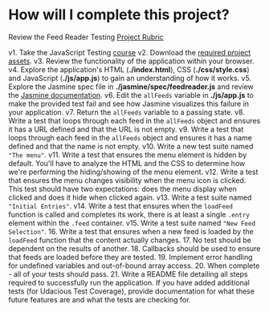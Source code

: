 # How will I complete this project?

Review the Feed Reader Testing [Project Rubric](https://review.udacity.com/#!/projects/3442558598/rubric)

v1. Take the JavaScript Testing [course](https://www.udacity.com/course/ud549)
v2. Download the [required project assets](http://github.com/udacity/frontend-nanodegree-feedreader).
v3. Review the functionality of the application within your browser.
v4. Explore the application's HTML (**./index.html**), CSS (**./css/style.css**) and JavaScript (**./js/app.js**) to gain an understanding of how it works.
v5. Explore the Jasmine spec file in **./jasmine/spec/feedreader.js** and review the [Jasmine documentation](http://jasmine.github.io).
v6. Edit the `allFeeds` variable in **./js/app.js** to make the provided test fail and see how Jasmine visualizes this failure in your application.
v7. Return the `allFeeds` variable to a passing state.
v8. Write a test that loops through each feed in the `allFeeds` object and ensures it has a URL defined and that the URL is not empty.
v9. Write a test that loops through each feed in the `allFeeds` object and ensures it has a name defined and that the name is not empty.
v10. Write a new test suite named `"The menu"`.
v11. Write a test that ensures the menu element is hidden by default. You'll have to analyze the HTML and the CSS to determine how we're performing the hiding/showing of the menu element.
v12. Write a test that ensures the menu changes visibility when the menu icon is clicked. This test should have two expectations: does the menu display when clicked and does it hide when clicked again.
v13. Write a test suite named `"Initial Entries"`.
v14. Write a test that ensures when the `loadFeed` function is called and completes its work, there is at least a single `.entry` element within the `.feed` container.
v15. Write a test suite named `"New Feed Selection"`.
16. Write a test that ensures when a new feed is loaded by the `loadFeed` function that the content actually changes.
17. No test should be dependent on the results of another.
18. Callbacks should be used to ensure that feeds are loaded before they are tested.
19. Implement error handling for undefined variables and out-of-bound array access.
20. When complete - all of your tests should pass. 
21. Write a README file detailing all steps required to successfully run the application. If you have added additional tests (for Udacious Test Coverage),  provide documentation for what these future features are and what the tests are checking for.
